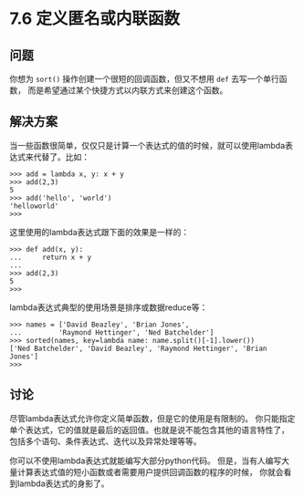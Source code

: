 

# 7.6 定义匿名或内联函数

## 问题

你想为 `sort()` 操作创建一个很短的回调函数，但又不想用 `def` 去写一个单行函数， 而是希望通过某个快捷方式以内联方式来创建这个函数。

## 解决方案

当一些函数很简单，仅仅只是计算一个表达式的值的时候，就可以使用lambda表达式来代替了。比如：

    
    
    >>> add = lambda x, y: x + y
    >>> add(2,3)
    5
    >>> add('hello', 'world')
    'helloworld'
    >>>
    

这里使用的lambda表达式跟下面的效果是一样的：

    
    
    >>> def add(x, y):
    ...     return x + y
    ...
    >>> add(2,3)
    5
    >>>
    

lambda表达式典型的使用场景是排序或数据reduce等：

    
    
    >>> names = ['David Beazley', 'Brian Jones',
    ...         'Raymond Hettinger', 'Ned Batchelder']
    >>> sorted(names, key=lambda name: name.split()[-1].lower())
    ['Ned Batchelder', 'David Beazley', 'Raymond Hettinger', 'Brian Jones']
    >>>
    

## 讨论

尽管lambda表达式允许你定义简单函数，但是它的使用是有限制的。 你只能指定单个表达式，它的值就是最后的返回值。也就是说不能包含其他的语言特性了，
包括多个语句、条件表达式、迭代以及异常处理等等。

你可以不使用lambda表达式就能编写大部分python代码。 但是，当有人编写大量计算表达式值的短小函数或者需要用户提供回调函数的程序的时候，
你就会看到lambda表达式的身影了。

